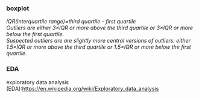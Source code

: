 ### boxplot  
*IQR(interquartile range)=third quartile - first quartile*  
_Outliers are either 3×IQR or more above the third quartile or 3×IQR or more below the first quartile._  
_Suspected outliers are are slightly more central versions of outliers: either 1.5×IQR or more above the third quartile or 1.5×IQR or more below the first quartile._

### EDA  
exploratory data analysis (EDA):https://en.wikipedia.org/wiki/Exploratory_data_analysis  
